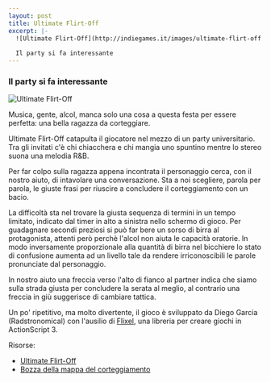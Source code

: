 ```yaml
---
layout: post
title: Ultimate Flirt-Off
excerpt: |-
  ![Ultimate Flirt-Off](http://indiegames.it/images/ultimate-flirt-off.png)
    
  Il party si fa interessante
---
```

### Il party si fa interessante

![Ultimate Flirt-Off](http://indiegames.it/images/ultimate-flirt-off.png)

Musica, gente, alcol, manca solo una cosa a questa festa per essere perfetta: una bella ragazza da corteggiare.

Ultimate Flirt-Off catapulta il giocatore nel mezzo di un party universitario. Tra gli invitati c'è chi chiacchera e chi mangia uno spuntino mentre lo stereo suona una melodia R&B.

Per far colpo sulla ragazza appena incontrata il personaggio cerca, con il nostro aiuto, di intavolare una conversazione. Sta a noi scegliere, parola per parola, le giuste frasi per riuscire a concludere il corteggiamento con un bacio.

La difficoltà sta nel trovare la giusta sequenza di termini in un tempo limitato, indicato dal timer in alto a sinistra nello schermo di gioco. Per guadagnare secondi preziosi si può far bere un sorso di birra al protagonista, attenti però perchè l'alcol non aiuta le capacità oratorie. In modo inversamente proporzionale alla quantità di birra nel bicchiere lo stato di confusione aumenta ad un livello tale da rendere irriconoscibili le parole pronunciate dal personaggio.

In nostro aiuto una freccia verso l'alto di fianco al partner indica che siamo sulla strada giusta per concludere la serata al meglio, al contrario una freccia in giù suggerisce di cambiare tattica.

Un po' ripetitivo, ma molto divertente, il gioco è sviluppato da Diego Garcia (Radstronomical) con l'ausilio di [Flixel](http://flixel.org/), una libreria per creare giochi in ActionScript 3.

Risorse:

* [Ultimate Flirt-Off](http://radstronomical.com/media/FlirtOffPublic.html)
* [Bozza della mappa del corteggiamento](http://gamestorm.tumblr.com/post/14521791397/early-flirt-map-ideas-for-my-first-game-ultimate)
